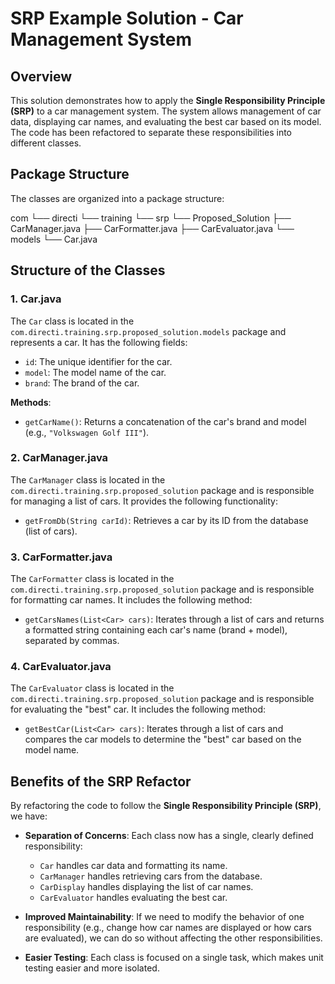 # SRP Example Solution - Car Management System

## Overview

This solution demonstrates how to apply the **Single Responsibility Principle (SRP)** to a car management system. The system allows management of car data, displaying car names, and evaluating the best car based on its model. The code has been refactored to separate these responsibilities into different classes.


## Package Structure

The classes are organized into a package structure:

com
 └── directi
     └── training
         └── srp
             └── Proposed_Solution
                 ├── CarManager.java
                 ├── CarFormatter.java
                 ├── CarEvaluator.java
                 └── models
                     └── Car.java

## Structure of the Classes

### 1. **Car.java**

The `Car` class is located in the `com.directi.training.srp.proposed_solution.models` package and represents a car. It has the following fields:

- `id`: The unique identifier for the car.
- `model`: The model name of the car.
- `brand`: The brand of the car.

**Methods**:
- `getCarName()`: Returns a concatenation of the car's brand and model (e.g., `"Volkswagen Golf III"`).

### 2. **CarManager.java**

The `CarManager` class is located in the `com.directi.training.srp.proposed_solution` package and is responsible for managing a list of cars. It provides the following functionality:

- `getFromDb(String carId)`: Retrieves a car by its ID from the database (list of cars).

### 3. **CarFormatter.java**

The `CarFormatter` class is located in the `com.directi.training.srp.proposed_solution` package and is responsible for formatting car names. It includes the following method:

- `getCarsNames(List<Car> cars)`: Iterates through a list of cars and returns a formatted string containing each car's name (brand + model), separated by commas.

### 4. **CarEvaluator.java**

The `CarEvaluator` class is located in the `com.directi.training.srp.proposed_solution` package and is responsible for evaluating the "best" car. It includes the following method:

- `getBestCar(List<Car> cars)`: Iterates through a list of cars and compares the car models to determine the "best" car based on the model name.

## Benefits of the SRP Refactor

By refactoring the code to follow the **Single Responsibility Principle (SRP)**, we have:

- **Separation of Concerns**: Each class now has a single, clearly defined responsibility:
  - `Car` handles car data and formatting its name.
  - `CarManager` handles retrieving cars from the database.
  - `CarDisplay` handles displaying the list of car names.
  - `CarEvaluator` handles evaluating the best car.

- **Improved Maintainability**: If we need to modify the behavior of one responsibility (e.g., change how car names are displayed or how cars are evaluated), we can do so without affecting the other responsibilities.

- **Easier Testing**: Each class is focused on a single task, which makes unit testing easier and more isolated.
